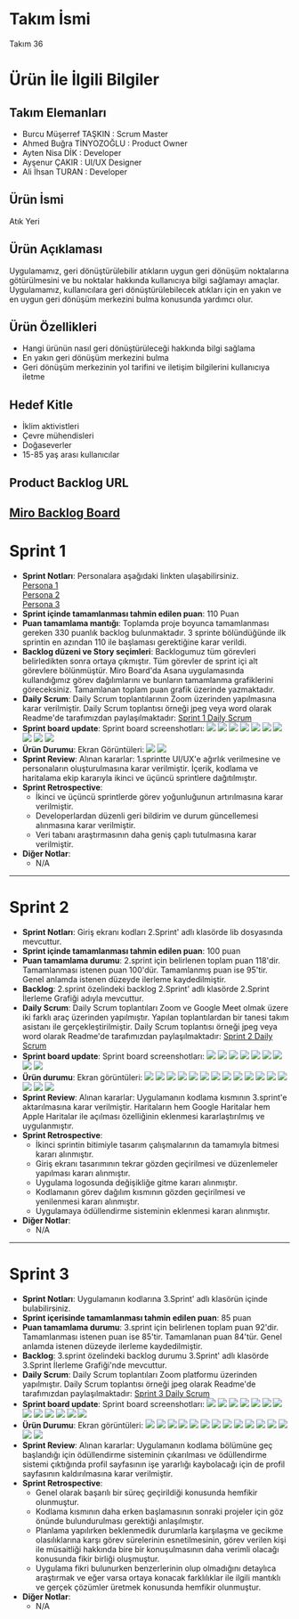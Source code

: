 # **Takım İsmi**
Takım 36
# Ürün İle İlgili Bilgiler
## Takım Elemanları
- Burcu Müşerref TAŞKIN : Scrum Master <br/>
- Ahmed Buğra TİNYOZOĞLU : Product Owner <br/>
- Ayten Nisa DİK : Developer <br/>
- Ayşenur ÇAKIR : UI/UX Designer <br/>
- Ali İhsan TURAN : Developer <br/>
## Ürün İsmi
Atık Yeri
## Ürün Açıklaması
Uygulamamız, geri dönüştürülebilir atıkların uygun geri dönüşüm noktalarına götürülmesini ve bu noktalar hakkında kullanıcıya bilgi sağlamayı amaçlar. Uygulamamız, kullanıcılara geri dönüştürülebilecek atıkları için en yakın ve en uygun geri dönüşüm merkezini bulma konusunda yardımcı olur.
## Ürün Özellikleri
- Hangi ürünün nasıl geri dönüştürüleceği hakkında bilgi sağlama <br/>
- En yakın geri dönüşüm merkezini bulma <br/>
- Geri dönüşüm merkezinin yol tarifini ve iletişim bilgilerini kullanıcıya iletme <br/>
## Hedef Kitle
- İklim aktivistleri <br/>
- Çevre mühendisleri <br/>
- Doğaseverler <br/>
- 15-85 yaş arası kullanıcılar <br/>
## Product Backlog URL
[Miro Backlog Board](https://miro.com/app/board/uXjVK0jLl9U=/?share_link_id=181105848712)
---

# Sprint 1
- **Sprint Notları**: Personalara aşağıdaki linkten ulaşabilirsiniz. <br/>
[Persona 1](https://drive.google.com/file/d/1F65-AWuYrYpgF3NR5grvgI-bTjeKXnUI/view?usp=sharing) <br/>
[Persona 2](https://drive.google.com/file/d/1ZQ6IBMdXYL5wqxnqfLPET8rksboFXwfZ/view?usp=sharing) <br/>
[Persona 3](https://drive.google.com/file/d/10DGot6NCuw1eHf95gR_r-K-n_o9Nw8qU/view?usp=sharing)
- **Sprint içinde tamamlanması tahmin edilen puan**: 110 Puan
- **Puan tamamlama mantığı**: Toplamda proje boyunca tamamlanması gereken 330 puanlık backlog bulunmaktadır. 3 sprinte bölündüğünde ilk sprintin en azından 110 ile başlaması gerektiğine karar verildi.
- **Backlog düzeni ve Story seçimleri**: Backlogumuz tüm görevleri belirledikten sonra ortaya çıkmıştır. Tüm görevler de sprint içi alt görevlere bölünmüştür. Miro Board'da Asana uygulamasında kullandığımız görev dağılımlarını ve bunların tamamlanma grafiklerini göreceksiniz. Tamamlanan toplam puan grafik üzerinde yazmaktadır.
- **Daily Scrum**: Daily Scrum toplantılarının Zoom üzerinden yapılmasına karar verilmiştir. Daily Scrum toplantısı örneği jpeg veya word olarak Readme'de tarafımızdan paylaşılmaktadır:
[Sprint 1 Daily Scrum](https://1drv.ms/w/s!Ajox2sdzvUk9nTBkhB1fS7afINQ3?e=QkahS1)
- **Sprint board update**: Sprint board screenshotları:
![](https://github.com/aliihsantrn/oua-bootcamp-group-36/assets/146127488/9e95dee5-8cf7-4154-83a2-bcf7531f9c86)
![](https://github.com/aliihsantrn/oua-bootcamp-group-36/assets/146127488/eabb97ad-5400-4ad2-8d82-33925b1a0ea4)
![](https://github.com/aliihsantrn/oua-bootcamp-group-36/assets/146127488/b05dcbf6-5560-4431-80a0-0ccbcd8851e3)
![](https://github.com/aliihsantrn/oua-bootcamp-group-36/assets/146127488/7c7ac4e6-e276-4b50-b008-5703ed4525d6)
![](https://github.com/aliihsantrn/oua-bootcamp-group-36/assets/146127488/9cc69d16-4d65-4055-af66-bad7e847d663)
![](https://github.com/aliihsantrn/oua-bootcamp-group-36/assets/146127488/8611bf1e-3a69-40fa-9396-3a544e6c3735)
![](https://github.com/aliihsantrn/oua-bootcamp-group-36/assets/146127488/30172c6e-3cae-4e62-b768-1787b94af458)
![](https://github.com/aliihsantrn/oua-bootcamp-group-36/assets/146127488/da56b957-53c3-43c9-b411-346a3ba0f919)
![](https://github.com/aliihsantrn/oua-bootcamp-group-36/assets/146127488/69d7701f-18b3-471b-9647-d4f1c15c0855)
![](https://github.com/aliihsantrn/oua-bootcamp-group-36/assets/146127488/76163e27-027b-423b-bb73-043a1b0a859c)
- **Ürün Durumu**: Ekran Görüntüleri:
![](https://github.com/aliihsantrn/oua-bootcamp-group-36/assets/146127488/8a63d19f-7bce-4204-82b9-7de9b3281c12)
![](https://github.com/aliihsantrn/oua-bootcamp-group-36/assets/146127488/cbf37642-5e02-4210-aaa6-879f0bc24254)
- **Sprint Review**: Alınan kararlar: 1.sprintte UI/UX'e ağırlık verilmesine ve personaların oluşturulmasına karar verilmiştir. İçerik, kodlama ve haritalama ekip kararıyla ikinci ve üçüncü sprintlere dağıtılmıştır.
- **Sprint Retrospective**:
  - İkinci ve üçüncü sprintlerde görev yoğunluğunun artırılmasına karar verilmiştir.
  - Developerlardan düzenli geri bildirim ve durum güncellemesi alınmasına karar verilmiştir.
  - Veri tabanı araştırmasının daha geniş çaplı tutulmasına karar verilmiştir.
- **Diğer Notlar**:
  - N/A

---
# Sprint 2
- **Sprint Notları**: Giriş ekranı kodları 2.Sprint' adlı klasörde lib dosyasında mevcuttur.
- **Sprint içinde tamamlanması tahmin edilen puan**: 100 puan
- **Puan tamamlama durumu**: 2.sprint için belirlenen toplam puan 118'dir. Tamamlanması istenen puan 100'dür. Tamamlanmış puan ise 95'tir. Genel anlamda istenen düzeyde ilerleme kaydedilmiştir.
- **Backlog**: 2.sprint özelindeki backlog 2.Sprint' adlı klasörde 2.Sprint İlerleme Grafiği adıyla mevcuttur.
- **Daily Scrum**: Daily Scrum toplantıları Zoom ve Google Meet olmak üzere iki farklı araç üzerinden yapılmıştır. Yapılan toplantılardan bir tanesi takım asistanı ile gerçekleştirilmiştir. Daily Scrum toplantısı örneği jpeg veya word olarak Readme'de tarafımızdan paylaşılmaktadır:
[Sprint 2 Daily Scrum](https://1drv.ms/f/c/3d49bd73c7da313a/EmqP55h3A5ZHllc-QBdLeXIBUJc3uisF6Yfp8HK2ssHSmQ?e=c6Wblg)
- **Sprint board update**: Sprint board screenshotları:
![](https://github.com/user-attachments/assets/a936d0ad-39b9-4e48-b0ca-7b377942a011)
![](https://github.com/user-attachments/assets/88c96d5f-8f70-454c-86a7-2636ac5362fc)
![](https://github.com/user-attachments/assets/ad0c0210-a424-4b20-8db7-70700d2fed77)
![](https://github.com/user-attachments/assets/de26ff3f-f5a2-4540-9d6a-8c44fd57bd01)
![](https://github.com/user-attachments/assets/ea13f981-aafc-4739-a63a-65192f90586b)
![](https://github.com/user-attachments/assets/1f21e3d7-ebca-4e8f-b096-e8cc099c5f86)
![](https://github.com/user-attachments/assets/58af1c0a-c1ed-4c75-9e0a-875817f11d0c)
![](https://github.com/user-attachments/assets/5ccf7880-682b-49b9-9262-036f345b788f)
![](https://github.com/user-attachments/assets/8becce49-5395-4a8f-81e1-965ffaa8929e)
- **Ürün durumu**: Ekran görüntüleri:
![](https://github.com/user-attachments/assets/fc1f1544-840c-485b-bdd2-f7249be86554)
![](https://github.com/user-attachments/assets/b4cad950-9480-4c69-b47b-d121ab2aba95)
![](https://github.com/user-attachments/assets/e4cd8fb5-7586-41e6-a3dd-33ced1bf8055)
![](https://github.com/user-attachments/assets/147be42b-f7b1-42e7-af85-7290cde8166f)
![](https://github.com/user-attachments/assets/afbe1667-7934-440b-8e15-82cb40d78f86)
![](https://github.com/user-attachments/assets/64a42f47-0220-410d-9215-d03f36fe3230)
![](https://github.com/user-attachments/assets/96468333-654c-47d0-b4a0-c42988a30363)
![](https://github.com/user-attachments/assets/ddf8c41f-3ddc-4b18-9a09-edc4e2f6ccc0)
![](https://github.com/user-attachments/assets/aefd6ee3-8daa-4156-9a03-6f2250f8ed1b)
![](https://github.com/user-attachments/assets/4f74678d-b884-4787-8dc3-0b9e725cdae0)
![](https://github.com/user-attachments/assets/47fad85e-5f13-474e-9aee-cff151ef118d)
![](https://github.com/user-attachments/assets/49966e55-9e93-48d7-9bd6-187730f9bfa5)
![](https://github.com/user-attachments/assets/8b175c10-0eb7-42c3-946b-c8a4432f48ed)
![](https://github.com/user-attachments/assets/a5613f0e-1700-47c5-9b76-e82cd0821227)
![](https://github.com/user-attachments/assets/e906a98b-9500-4a5b-b96d-c5113a22e269)
![](https://github.com/user-attachments/assets/fdbe8783-6a44-4e8a-8397-7b398e932529)
- **Sprint Review**: Alınan kararlar: Uygulamanın kodlama kısmının 3.sprint'e aktarılmasına karar verilmiştir. Haritaların hem Google Haritalar hem Apple Haritalar ile açılması özelliğinin eklenmesi kararlaştırılmış ve uygulanmıştır. 
- **Sprint Retrospective**:
  - İkinci sprintin bitimiyle tasarım çalışmalarının da tamamıyla bitmesi kararı alınmıştır.
  - Giriş ekranı tasarımının tekrar gözden geçirilmesi ve düzenlemeler yapılması kararı alınmıştır.
  - Uygulama logosunda değişikliğe gitme kararı alınmıştır.
  - Kodlamanın görev dağılım kısmının gözden geçirilmesi ve yenilenmesi kararı alınmıştır.
  - Uygulamaya ödüllendirme sisteminin eklenmesi kararı alınmıştır.
- **Diğer Notlar**:
  - N/A

---
# Sprint 3
- **Sprint Notları**: Uygulamanın kodlarına 3.Sprint' adlı klasörün içinde bulabilirsiniz.
- **Sprint içerisinde tamamlanması tahmin edilen puan**: 85 puan
- **Puan tamamlama durumu**: 3.sprint için belirlenen toplam puan 92'dir. Tamamlanması istenen puan ise 85'tir. Tamamlanan puan 84'tür. Genel anlamda istenen düzeyde ilerleme kaydedilmiştir.
- **Backlog**: 3.sprint özelindeki backlog durumu 3.Sprint' adlı klasörde 3.Sprint İlerleme Grafiği'nde mevcuttur.
- **Daily Scrum**: Daily Scrum toplantıları Zoom platformu üzerinden yapılmıştır. Daily Scrum toplantısı örneği jpeg olarak Readme'de tarafımızdan paylaşılmaktadır:
[Sprint 3 Daily Scrum](https://drive.google.com/drive/folders/1-JNcZvq13WjpLr1aacNJ7IOK0Tc3kG0t?usp=sharing)
- **Sprint board update**: Sprint board screenshotları:
![](https://github.com/user-attachments/assets/66d37ef6-9e26-4f8c-9348-152716adb825)
![](https://github.com/user-attachments/assets/34778568-6bd5-4b59-8d35-38b2e6ac46be)
![](https://github.com/user-attachments/assets/f72ffe49-068c-4251-8102-f77d33cfaca2)
![](https://github.com/user-attachments/assets/cd11c52d-82cc-4f24-b3a6-bf9d6a9a213f)
![](https://github.com/user-attachments/assets/11a94d7e-59ff-45dc-a212-39a03fc8b8f5)
![](https://github.com/user-attachments/assets/1b35d4d2-4b9a-4ad3-bf3d-1e52edc711e1)
![](https://github.com/user-attachments/assets/95e6e5a3-6f67-4d39-be1f-830d2b5dfe33)
![](https://github.com/user-attachments/assets/207754a8-309c-4886-bd0e-ea2659b7bd87)
![](https://github.com/user-attachments/assets/ff6ae800-2591-4b8b-bd7f-6d5d40e613a9)
![](https://github.com/user-attachments/assets/6c49e074-a4e5-4a9b-b9e7-17e95cbccabd)
![](https://github.com/user-attachments/assets/08f416d2-2d87-4ee5-b39e-7c089abe864d)
![](https://github.com/user-attachments/assets/fbfff9ee-5387-4a87-8f7d-72182f94c7b3)
![](https://github.com/user-attachments/assets/d76abd0e-4cc2-42cf-9295-5ff1c2a76e1b)
- **Ürün Durumu**: Ekran görüntüleri:
![](https://github.com/user-attachments/assets/36d33ad0-5765-4c93-a547-baeba51c6609)
![](https://github.com/user-attachments/assets/29566949-8b0b-4af5-a5f1-cd61fbaf75ad)
![](https://github.com/user-attachments/assets/a4c5b4e3-8c99-4825-9084-23baf2264619)
![](https://github.com/user-attachments/assets/11e76457-b7eb-4d59-844c-9047cd4259bd)
![](https://github.com/user-attachments/assets/d9c796a4-74fe-42c4-ba27-200a5bf1d1b0)
![](https://github.com/user-attachments/assets/aec44f22-395f-47e9-868b-1140fd0f75e3)
![](https://github.com/user-attachments/assets/cbc5c2fc-abc7-44ff-bf16-353ac686243f)
![](https://github.com/user-attachments/assets/33563be1-7471-493a-9c15-1739ab88a73a)
![](https://github.com/user-attachments/assets/8e2b984b-2edc-4e85-a113-c81a188b291c)
![](https://github.com/user-attachments/assets/b6303f74-2075-4c81-8797-c847ad243f5b)
![](https://github.com/user-attachments/assets/09a50446-d2fb-4ebc-b3cd-3c4d33ba92f1)
![](https://github.com/user-attachments/assets/1e7a50b3-7226-4051-9720-f753d9b395ed)
![](https://github.com/user-attachments/assets/f4d0f72e-b750-4490-b880-4ccec8a686e3)
![](https://github.com/user-attachments/assets/09aaced8-dad9-4163-a20a-6d999c8bf5c7)
![](https://github.com/user-attachments/assets/0221a6a0-106b-45e5-ae27-1ce05ebcaf7c)
- **Sprint Review**: Alınan kararlar: Uygulamanın kodlama bölümüne geç başlandığı için ödüllendirme sisteminin çıkarılması ve ödüllendirme sistemi çıktığında profil sayfasının işe yararlığı kaybolacağı için de profil sayfasının kaldırılmasına karar verilmiştir.
- **Sprint Retrospective**:
  - Genel olarak başarılı bir süreç geçirildiği konusunda hemfikir olunmuştur.
  - Kodlama kısmının daha erken başlamasının sonraki projeler için göz önünde bulundurulması gerektiği anlaşılmıştır.
  - Planlama yapılırken beklenmedik durumlarla karşılaşma ve gecikme olasılıklarına karşı görev sürelerinin esnetilmesinin, görev verilen kişi ile müsaitliği hakkında bire bir konuşulmasının daha verimli olacağı konusunda fikir birliği oluşmuştur.
  - Uygulama fikri bulunurken benzerlerinin olup olmadığını detaylıca araştırmak ve eğer varsa ortaya konacak farklılıklar ile ilgili mantıklı ve gerçek çözümler üretmek konusunda hemfikir olunmuştur.
- **Diğer Notlar**:
  - N/A

